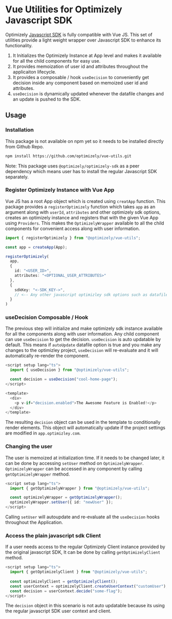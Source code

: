 # Vue Utilities for Optimizely Javascript SDK

Optimizely [Javascript SDK](https://github.com/optimizely/javascript-sdk/tree/master/packages/optimizely-sdk) is fully compatible with Vue JS. This set of utilities provide a light weight wrapper over Javascript SDK to enhance its functionality.

1. It Initializes the Optimizely Instance at App level and makes it available for all the child components for easy use.
2. It provides memoization of user id and attributes throughout the applicaiton lifecycle.
3. It provides a composable / hook `useDecision` to conveniently get decision inside any component based on memoized user id and attributes.
4. `useDecision` is dynamically updated whenever the datafile changes and an update is pushed to the SDK.

## Usage

### Installation

This package is not available on npm yet so it needs to be installed directly from Github Repo.

```bash
npm install https://github.com/optimizely/vue-utils.git
```

Note: This package uses `@optimizely/optimizely-sdk` as a peer dependency which means user has to install the regular Javascript SDK separately.

### Register Optimizely Instance with Vue App

Vue JS has a root App object which is created using `creatApp` function. This package provides a `registerOptimizely` function which takes `app` as an argument along with `userId`, `attributes` and other optimizely sdk options, creates an optimizely instance and registers that with the given Vue App using `Providers`. This makes the `OptimizelyWrapper` available to all the child components for convenient access along with user information.

```typescript
import { registerOptimizely } from "@optimizely/vue-utils";

const app = createApp(App);

registerOptimizely(
  app,
  { 
    id: "<USER_ID>",
    attributes: "<OPTIONAL_USER_ATTRIBUTES>"
  },
  {
    sdkKey: "<-SDK_KEY->",
    // <-- Any other javascript optimizley sdk options such as datafile, datafileOptions etc -->
  }
)
```

### useDecision Composable / Hook

The previous step will initialize and make optimizely sdk instance available for all the components along with user information. Any child component can use `useDecision` to get the decision. `useDecision` is auto updatable by default. This means if `autoUpdate` datafile option is true and you make any changes to the optimizley project, `useDecision` will re-evaluate and it will automatically re-render the component.

```typescript
<script setup lang="ts">
  import { useDecision } from "@optimizely/vue-utils";

  const decision = useDecision("cool-home-page");
</script>

<template>
  <div>
    <p v-if="decision.enabled">The Awesome Feature is Enabled!</p>        
  </div>
</template>
```

The resulting `decision` object can be used in the template to conditionally render elements. This object will automatically update if the project settings are modified in `app.optimizley.com`.

### Changing the user

The user is memoized at initialization time. If it needs to be changed later, it can be done by accessing `setUser` method on `OptimizelyWrapper`. `OptimizelyWrapper` can be accessed in any component by calling `getOptimizelyWrapper` method.

```typescript
<script setup lang="ts">
  import { getOptimizelyWrapper } from "@optimizely/vue-utils";  

  const optimizelyWrapper = getOptimizelyWrapper();
  optimizelyWrapper.setUser({ id: "newUser" });
</script>
```

Calling `setUser` will autoupdate and re-evaluate all the `useDecision` hooks throughout the Application.

### Access the plain javascript sdk Client

If a user needs access to the regular Optimizely Client instance provided by the original javascript SDK, It can be done by calling `getOptimizelyClient` method.

```typescript
<script setup lang="ts">
  import { getOptimizelyClient } from "@optimizely/vue-utils";
  
  const optimizelyClient = getOptimizelyClient();  
  const userContext = optimizelyClient.createUserContext("customUser");
  const decision = userContext.decide("some-flag");
</script>
```

The `decision` object in this scenario is not auto updatable because its using the regular javascript SDK user context and client.
